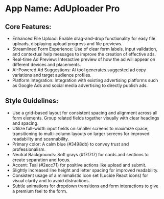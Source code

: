 # **App Name**: AdUploader Pro

## Core Features:

- Enhanced File Upload: Enable drag-and-drop functionality for easy file uploads, displaying upload progress and file previews.
- Streamlined Form Experience: Use of clear form labels, input validation, and contextual help messages to improve the creation of effective ads.
- Real-time Ad Preview: Interactive preview of how the ad will appear on different devices and placements.
- AI-Powered Ad Suggestions: AI tool generates suggested ad copy variations and target audience profiles.
- Platform Integration: Integration with existing advertising platforms such as Google Ads and social media advertising to directly publish ads.

## Style Guidelines:

- Use a grid-based layout for consistent spacing and alignment across all form elements. Group related fields together visually with clear headings and spacing.
- Utilize full-width input fields on smaller screens to maximize space, transitioning to multi-column layouts on larger screens for improved readability and scannability.
- Primary color: A calm blue (#3498db) to convey trust and professionalism.
- Neutral Backgrounds: Soft grays (#f7f7f7) for cards and sections to create separation and focus.
- Accent: Teal (#2ecc71) for positive actions like upload and submit.
- Slightly increased line height and letter spacing for improved readability.
- Consistent usage of a minimalistic icon set (Lucide React icons) for visual clarity and to avoid distractions.
- Subtle animations for dropdown transitions and form interactions to give a premium feel to the form.